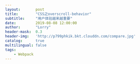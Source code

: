```yaml
---
layout:       post
title:        "CSS之overscroll-behavior"
subtitle:     "用户体验越来越重要"
date:         2019-08-08 12:00:00
author:       "Lorry"
header-mask:  0.3
header-img:   'http://p799phkik.bkt.clouddn.com/compare.jpg'
catalog:      true
multilingual: false
tags:
    - Webpack
---
```

